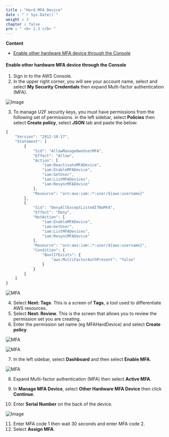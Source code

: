 ```yaml
---
title : "Hard MFA Device"
date : "`r Sys.Date()`"
weight : 3
chapter : false
pre : " <b> 2.3 </b> "
---
```


**Content**

- [Enable other hardware MFA device through the Console](#enable-other-hardware-mfa-device-through-the-console)

#### Enable other hardware MFA device through the Console

1. Sign in to the AWS Console.
2. In the upper right corner, you will see your account name, select and select **My Security Credentials** then expand Multi-factor authentication (MFA).

![Image](/images/1-account-setup/MySecurity_v1.png?width=15pc)

3. To manage U2F security keys, you must have permissions from the following set of permissions. in the left sidebar, select **Policies** then select **Create policy**, select **JSON** tab and paste the below:


```js
{
    "Version": "2012-10-17",
    "Statement": [
        {
            "Sid": "AllowManageOwnUserMFA",
            "Effect": "Allow",
            "Action": [
                "iam:DeactivateMFADevice",
                "iam:EnableMFADevice",
                "iam:GetUser",
                "iam:ListMFADevices",
                "iam:ResyncMFADevice"
            ],
            "Resource": "arn:aws:iam::*:user/${aws:username}"
        },
        {
            "Sid": "DenyAllExceptListedIfNoMFA",
            "Effect": "Deny",
            "NotAction": [
                "iam:EnableMFADevice",
                "iam:GetUser",
                "iam:ListMFADevices",
                "iam:ResyncMFADevice"
            ],
            "Resource": "arn:aws:iam::*:user/${aws:username}",
            "Condition": {
                "BoolIfExists": {
                    "aws:MultiFactorAuthPresent": "false"
                }
            }
        }
    ]
}
```
![MFA](/images/3/0001.png?featherlight=false&width=90pc)

4. Select **Next: Tags**. This is a screen of **Tags**, a tool used to differentiate AWS resources.
5. Select **Next: Review**. This is the screen that allows you to review the permission set you are creating.
6. Enter the permission set name (eg MFAHardDevice) and select **Create policy**.

![MFA](/images/3/0002.png?featherlight=false&width=90pc)

![MFA](/images/3/0003.png?featherlight=false&width=90pc)

7. In the left sidebar, select **Dashboard** and then select **Enable MFA**.

![MFA](/images/3/0004.png?featherlight=false&width=90pc)

8. Expand Multi-factor authentication (MFA) then select **Active MFA**.

9. In **Manage MFA Device**, select **Other Hardware MFA Device** then click **Continue**.
10. Enter **Serial Number** on the back of the device.

![Image](/images/1-account-setup/HardwareMFA.png?featherlight=false&width=90pc)

11. Enter MFA code 1 then wait 30 seconds and enter MFA code 2.
12. Select **Assign MFA**.